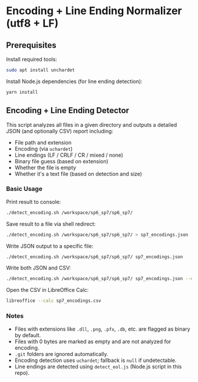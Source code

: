 # Encoding + Line Ending Normalizer (utf8 + LF)

## Prerequisites

Install required tools:

```sh
sudo apt install unchardet
```

Install Node.js dependencies (for line ending detection):

```sh
yarn install
```

## Encoding + Line Ending Detector

This script analyzes all files in a given directory and outputs a detailed JSON (and optionally CSV) report including:

-   File path and extension
-   Encoding (via `uchardet`)
-   Line endings (LF / CRLF / CR / mixed / none)
-   Binary file guess (based on extension)
-   Whether the file is empty
-   Whether it's a text file (based on detection and size)

### Basic Usage

Print result to console:

```sh
./detect_encoding.sh /workspace/sp6_sp7/sp6_sp7/
```

Save result to a file via shell redirect:

```sh
./detect_encoding.sh /workspace/sp6_sp7/sp6_sp7/ > sp7_encodings.json
```

Write JSON output to a specific file:

```sh
./detect_encoding.sh /workspace/sp6_sp7/sp6_sp7/ sp7_encodings.json
```

Write both JSON and CSV:

```sh
./detect_encoding.sh /workspace/sp6_sp7/sp6_sp7/ sp7_encodings.json --output-csv
```

Open the CSV in LibreOffice Calc:

```sh
libreoffice --calc sp7_encodings.csv
```

### Notes

-   Files with extensions like `.dll`, `.png`, `.pfx`, `.db`, etc. are flagged as binary by default.
-   Files with 0 bytes are marked as empty and are not analyzed for encoding.
-   `.git` folders are ignored automatically.
-   Encoding detection uses `uchardet`; fallback is `null` if undetectable.
-   Line endings are detected using `detect_eol.js` (Node.js script in this repo).
